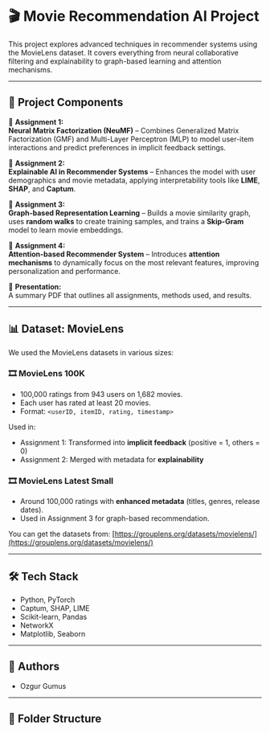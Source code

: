 # 🎬 Movie Recommendation AI Project

This project explores advanced techniques in recommender systems using the MovieLens dataset. It covers everything from neural collaborative filtering and explainability to graph-based learning and attention mechanisms.

---

## 🧠 Project Components

📂 **Assignment 1:**  
**Neural Matrix Factorization (NeuMF)** – Combines Generalized Matrix Factorization (GMF) and Multi-Layer Perceptron (MLP) to model user-item interactions and predict preferences in implicit feedback settings.

📂 **Assignment 2:**  
**Explainable AI in Recommender Systems** – Enhances the model with user demographics and movie metadata, applying interpretability tools like **LIME**, **SHAP**, and **Captum**.

📂 **Assignment 3:**  
**Graph-based Representation Learning** – Builds a movie similarity graph, uses **random walks** to create training samples, and trains a **Skip-Gram** model to learn movie embeddings.

📂 **Assignment 4:**  
**Attention-based Recommender System** – Introduces **attention mechanisms** to dynamically focus on the most relevant features, improving personalization and performance.

📑 **Presentation:**  
A summary PDF that outlines all assignments, methods used, and results.

---

## 📊 Dataset: MovieLens

We used the MovieLens datasets in various sizes:

### 🎞️ MovieLens 100K
- 100,000 ratings from 943 users on 1,682 movies.
- Each user has rated at least 20 movies.
- Format: `<userID, itemID, rating, timestamp>`

Used in:
- Assignment 1: Transformed into **implicit feedback** (positive = 1, others = 0)
- Assignment 2: Merged with metadata for **explainability**

### 🎞️ MovieLens Latest Small
- Around 100,000 ratings with **enhanced metadata** (titles, genres, release dates).
- Used in Assignment 3 for graph-based recommendation.

You can get the datasets from: [https://grouplens.org/datasets/movielens/](https://grouplens.org/datasets/movielens/)

---

## 🛠️ Tech Stack

- Python, PyTorch
- Captum, SHAP, LIME
- Scikit-learn, Pandas
- NetworkX
- Matplotlib, Seaborn

---

## 👥 Authors

- Ozgur Gumus

---

## 📁 Folder Structure

